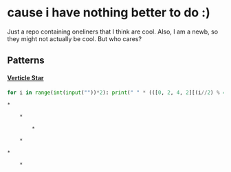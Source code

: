 # cause i have nothing better to do :)
Just a repo containing oneliners that I think are cool. Also, I am a newb, so they might not actually be cool. But who cares?

## Patterns

#### [Verticle Star](./patterns/verticleStar.py)
```python
for i in range(int(input(""))*2): print(" " * (([0, 2, 4, 2][(i//2) % 4]) * 2)) if i % 2 != 0 else print(" " * (([0, 2, 4, 2][(i//2) % 4]) * 2), end="*\n")
```
```
*

    *
    
        *
        
    *
    
*

    *
```
